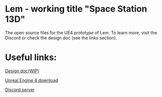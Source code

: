 # Lem - working title "Space Station 13D"
The open source files for the UE4 prototype of Lem. To learn more, visit the Discord or check the design doc (see the links section).

# Useful links:
[Design doc(WIP)](https://docs.google.com/document/d/1mMUCC_cYgnauvvXfmY-iKLfu4n7CXZWxPnG2N9EkOQQ/edit)

[Unreal Engine 4 download](https://www.unrealengine.com/)

[Discord server](https://discord.gg/4THD5B2)
